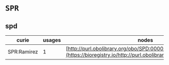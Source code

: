 # `SPR`
## spd
| curie       |   usages | nodes                                                                                                           |
|-------------|----------|-----------------------------------------------------------------------------------------------------------------|
| SPR:Ramirez |        1 | [http://purl.obolibrary.org/obo/SPD:0000818](https://bioregistry.io/http://purl.obolibrary.org/obo/SPD:0000818) |
